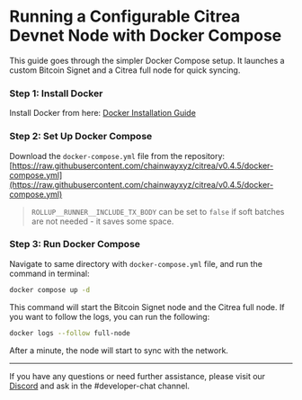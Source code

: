 # Running a Configurable Citrea Devnet Node with Docker Compose

This guide goes through the simpler Docker Compose setup. It launches a custom Bitcoin Signet and a Citrea full node for quick syncing.

### Step 1: Install Docker

Install Docker from here: [Docker Installation Guide](https://docs.docker.com/get-docker/)

### Step 2: Set Up Docker Compose

Download the `docker-compose.yml` file from the repository: [https://raw.githubusercontent.com/chainwayxyz/citrea/v0.4.5/docker-compose.yml](https://raw.githubusercontent.com/chainwayxyz/citrea/v0.4.5/docker-compose.yml)

> `ROLLUP__RUNNER__INCLUDE_TX_BODY` can be set to `false` if soft batches are not needed - it saves some space.

### Step 3: Run Docker Compose

Navigate to same directory with `docker-compose.yml` file, and run the command in terminal:

```sh
docker compose up -d
```

This command will start the Bitcoin Signet node and the Citrea full node. If you want to follow the logs, you can run the following:

```sh
docker logs --follow full-node
```

After a minute, the node will start to sync with the network.

-------------------------

If you have any questions or need further assistance, please visit our [Discord](https://discord.gg/citrea) and ask in the #developer-chat channel.
